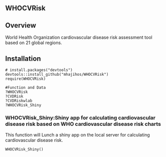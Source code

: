 ## WHOCVRisk
## Overview
World Health Organization cardiovascular disease risk assessment tool based on 21 global regions.

## Installation
```
# install.packages("devtools")
devtools::install_github("mhajihos/WHOCVRisk")
require(WHOCVRisk)

#Function and Data
?WHOCVRisk
?CVDRisk
?CVDRiskwlab
?WHOCVRisk_Shiny

```
### WHOCVRisk_Shiny:Shiny app for calculating cardiovascular disease risk based on WHO cardiovascular disease risk charts
This function will Lunch a shiny app on the local server for calculating cardiovascular disease risk.

```
WHOCVRisk_Shiny()
```
